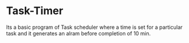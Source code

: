 # Task-Timer
Its a basic program of Task scheduler where a time is set for a particular task and it generates an alram before completion of 10 min.
